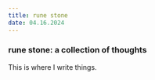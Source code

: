 ```yaml
---
title: rune stone
date: 04.16.2024
---
```


### rune stone: a collection of thoughts

This is where I write things.